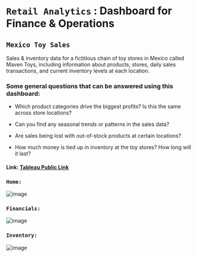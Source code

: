 # `Retail Analytics` : Dashboard for Finance & Operations

## `Mexico Toy Sales`
Sales & inventory data for a fictitious chain of toy stores in Mexico called Maven Toys, including information about products, stores, daily sales transactions, and current inventory levels at each location.

### Some general questions that can be answered using this dashboard:

- Which product categories drive the biggest profits? Is this the same across store locations?

- Can you find any seasonal trends or patterns in the sales data?

- Are sales being lost with out-of-stock products at certain locations?

- How much money is tied up in inventory at the toy stores? How long will it last?


#### Link: <a href="https://public.tableau.com/app/profile/mounika.pokuri/viz/Toystore-General/Financials"> Tableau Public Link </a>

### `Home:`
![image](https://user-images.githubusercontent.com/103931556/228114656-dbc199a6-bdbc-470b-9633-8467eafd32fd.png)

### `Financials:`
![image](https://user-images.githubusercontent.com/103931556/228114735-321e499d-00e0-417a-ac84-5b5c907ab0bd.png)

### `Inventory:`
![image](https://user-images.githubusercontent.com/103931556/228114471-4c8102a6-641c-43f6-9b6f-cd6542156c87.png)

